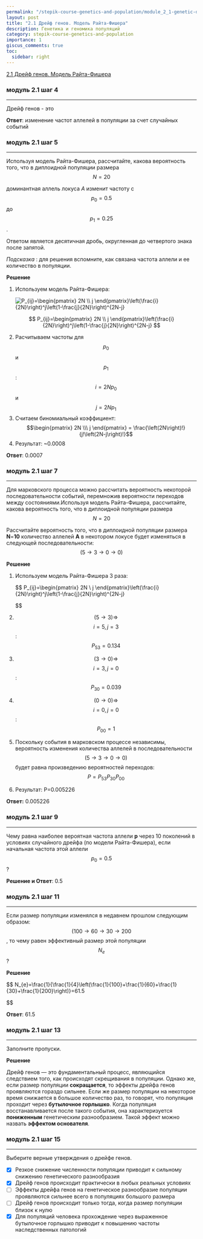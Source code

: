 ```yaml
---
permalink: "/stepik-course-genetics-and-population/module_2_1-genetic-drift-Wright-Fisher-model"
layout: post
title: "2.1 Дрейф генов. Модель Райта-Фишера"
description: Генетика и геномика популяций
category: stepik-course-genetics-and-population
importance: 1
giscus_comments: true
toc:
  sidebar: right
---
```


[2.1 Дрейф генов. Модель Райта-Фишера](https://stepik.org/lesson/295345/step/1?unit=277013)

### модуль 2.1 шаг 4

---

Дрейф генов - это

**Ответ**: изменение частот аллелей в популяции за счет случайных событий

### модуль 2.1 шаг 5

---

Используя модель Райта-Фишера, рассчитайте, какова вероятность того, что в диплоидной популяции размера $$N=20$$

доминантная аллель локуса *A* изменит частоту с $$p_0=0.5$$ до $$p_1=0.25$$.

Ответом является десятичная дробь, округленная до четвертого знака после запятой.

*Подсказка* : для решения вспомните, как связана частота аллели и ее количество в популяции.

**Решение**

1. Используем модель Райта-Фишера:


   <img src="https://latex.codecogs.com/svg.image?P_{ij}=\begin{pmatrix}&space;2N&space;\\&space;j&space;\end{pmatrix}\left(\frac{i}{2N}\right)^j\left(1-\frac{j}{2N}\right)^{2N-j}" title="P_{ij}=\begin{pmatrix} 2N \\ j \end{pmatrix}\left(\frac{i}{2N}\right)^j\left(1-\frac{j}{2N}\right)^{2N-j}" />


$$
P_{ij}=\begin{pmatrix} 2N \\ j \end{pmatrix}\left(\frac{i}{2N}\right)^j\left(1-\frac{j}{2N}\right)^{2N-j}
$$

2. Раcчитываем частоты для $$p_0$$ и $$p_1$$: $$i=2Np_0$$ и $$j=2Np_1$$
3. Считаем биномиальный коэффициент: $$\begin{pmatrix} 2N \\\  j \end{pmatrix} = \frac{\left(2N\right)!}{j!\left(2N-j\right)!}$$
4. Результат: ~0.0008

**Ответ**: 0.0007


### модуль 2.1 шаг 7

---

Для марковского процесса можно рассчитать вероятность некоторой последовательности событий, перемножив вероятности переходов между состояниями.Используя модель Райта-Фишера, рассчитайте, какова вероятность того, что в диплоидной популяции размера $$N=20$$

Рассчитайте вероятность того, что в диплоидной популяции размера **N**=**10** количество аллелей **A** в некотором локусе будет изменяться в следующей последовательности: $$\left(5 \rightarrow 3 \rightarrow 0 \rightarrow 0\right)$$

**Решение**

1. Используем модель Райта-Фишера 3 раза:

   $$
   P_{ij}=\begin{pmatrix} 2N \\ j \end{pmatrix}\left(\frac{i}{2N}\right)^j\left(1-\frac{j}{2N}\right)^{2N-j}

   $$
2. $$\left(5 \rightarrow 3\right) \Rightarrow$$ $$i=5, j=3$$: $$P_{53}=0.134$$
3. $$\left(3 \rightarrow 0\right) \Rightarrow$$ $$i=3, j=0$$: $$P_{30}=0.039$$
4. $$\left(0 \rightarrow 0\right) \Rightarrow$$ $$i=0, j=0$$: $$P_{00}=1$$
5. Поскольку события в марковском процессе независимы, вероятность изменения количества аллелей в последовательности    $$\left(5 \rightarrow 3 \rightarrow 0 \rightarrow 0\right)$$ будет равна произведению вероятностей переходов: $$P=P_{53}P_{30}P_{00}$$
6. Результат: P=0.005226

**Ответ:** 0.005226


### модуль 2.1 шаг 9

---

Чему равна наиболее вероятная частота аллели **p** через 10 поколений в условиях случайного дрейфа (по модели Райта-Фишера), если начальная частота этой аллели $$p_0 = 0.5$$?

**Решение и Ответ**: 0.5


### модуль 2.1 шаг 11

---

Если размер популяции изменялся в недавнем прошлом следующим образом: $$(100 \rightarrow 60 \rightarrow 30 \rightarrow 200$$, то чему равен эффективный размер этой популяции $$N_e$$?

**Решение**

$$
N_{e}=\frac{1}{\frac{1}{4}\left(\frac{1}{100}+\frac{1}{60}+\frac{1}{30}+\frac{1}{200}\right)}=61.5

$$

**Ответ**: 61.5



### модуль 2.1 шаг 13

---

Заполните пропуски.

**Решение**

Дрейф генов — это фундаментальный процесс, являющийся следствием того, как происходят скрещивания в популяции. Однако же, если размер популяции **сокращается**, то эффекты дрейфа генов проявляются гораздо сильнее. Если же размер популяции на некоторое время снижается в большое количество раз, то говорят, что популяция проходит через **бутылочное горлышко**. Когда популяция восстанавливается после такого события, она характеризуется **пониженным**  генетическим разнообразием. Такой эффект можно назвать **эффектом основателя**.


### модуль 2.1 шаг 15

---

Выберите верные утверждения о дрейфе генов.

- [X] Резкое снижение численности популяции приводит к сильному снижению генетического разнообразия
- [X] Дрейф генов происходит практически в любых реальных условиях
- [ ] Эффекты дрейфа генов на генетическое разнообразие популяции проявляются сильнее всего в популяциях большого размера
- [ ] Дрейф генов происходит только тогда, когда размер популяции близок к нулю
- [X] Для популяций человека прохождение через выраженное бутылочное горлышко приводит к повышению частоты наследственных патологий
